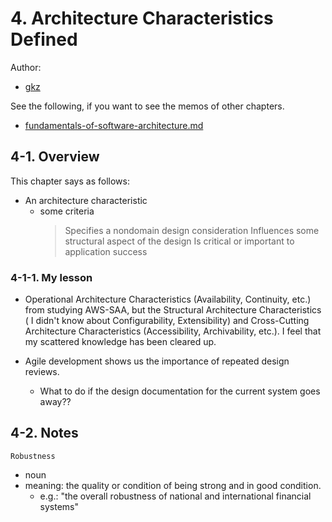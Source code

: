 # 4. Architecture Characteristics Defined

Author:
  - [gkz](https://twitter.com/gkzvoice)

See the following, if you want to see the memos of other chapters.
  - [fundamentals-of-software-architecture.md](../fundamentals-of-software-architecture.md)


## 4-1. Overview

This chapter says as follows:

- An architecture characteristic
  - some criteria
    > Specifies a nondomain design consideration
    > Influences some structural aspect of the design
    > Is critical or important to application success

### 4-1-1. My lesson

- Operational Architecture Characteristics (Availability, Continuity, etc.) from studying AWS-SAA, but the Structural Architecture Characteristics ( I didn't know about Configurability, Extensibility) and Cross-Cutting Architecture Characteristics (Accessibility, Archivability, etc.). I feel that my scattered knowledge has been cleared up.


- Agile development shows us the importance of repeated design reviews.
  - What to do if the design documentation for the current system goes away??


## 4-2. Notes
`Robustness`
- noun
- meaning: the quality or condition of being strong and in good condition.
  - e.g.: "the overall robustness of national and international financial systems"
